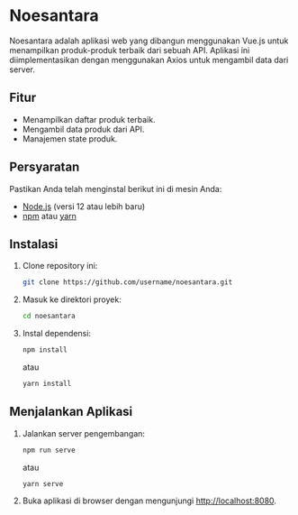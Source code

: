 # Noesantara

Noesantara adalah aplikasi web yang dibangun menggunakan Vue.js untuk menampilkan produk-produk terbaik dari sebuah API. Aplikasi ini diimplementasikan dengan menggunakan Axios untuk mengambil data dari server.

## Fitur

- Menampilkan daftar produk terbaik.
- Mengambil data produk dari API.
- Manajemen state produk.

## Persyaratan

Pastikan Anda telah menginstal berikut ini di mesin Anda:

- [Node.js](https://nodejs.org/) (versi 12 atau lebih baru)
- [npm](https://www.npmjs.com/) atau [yarn](https://yarnpkg.com/)

## Instalasi

1. Clone repository ini:

    ```bash
    git clone https://github.com/username/noesantara.git
    ```

2. Masuk ke direktori proyek:

    ```bash
    cd noesantara
    ```

3. Instal dependensi:

    ```bash
    npm install
    ```

    atau

    ```bash
    yarn install
    ```

## Menjalankan Aplikasi

1. Jalankan server pengembangan:

    ```bash
    npm run serve
    ```

    atau

    ```bash
    yarn serve
    ```

2. Buka aplikasi di browser dengan mengunjungi [http://localhost:8080](http://localhost:8080).
